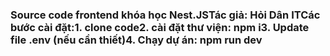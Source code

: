 ### Source code frontend khóa học Nest.JSTác giả: Hỏi Dân ITCác bước cài đặt:1. clone code2. cài đặt thư viện: npm i3. Update file .env (nếu cần thiết)4. Chạy dự án: npm run dev